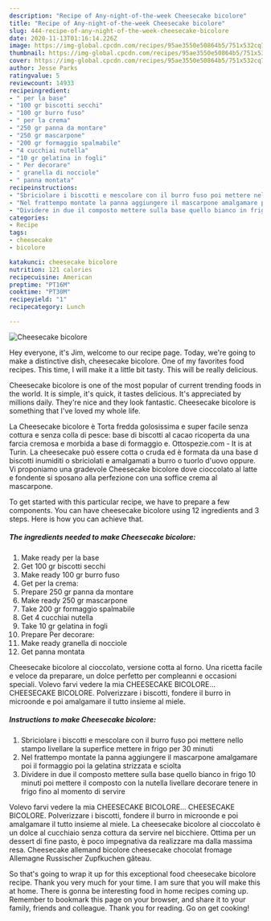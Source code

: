 ```yaml
---
description: "Recipe of Any-night-of-the-week Cheesecake bicolore"
title: "Recipe of Any-night-of-the-week Cheesecake bicolore"
slug: 444-recipe-of-any-night-of-the-week-cheesecake-bicolore
date: 2020-11-13T01:16:14.226Z
image: https://img-global.cpcdn.com/recipes/95ae3550e50864b5/751x532cq70/cheesecake-bicolore-recipe-main-photo.jpg
thumbnail: https://img-global.cpcdn.com/recipes/95ae3550e50864b5/751x532cq70/cheesecake-bicolore-recipe-main-photo.jpg
cover: https://img-global.cpcdn.com/recipes/95ae3550e50864b5/751x532cq70/cheesecake-bicolore-recipe-main-photo.jpg
author: Jesse Parks
ratingvalue: 5
reviewcount: 14933
recipeingredient:
- " per la base"
- "100 gr biscotti secchi"
- "100 gr burro fuso"
- " per la crema"
- "250 gr panna da montare"
- "250 gr mascarpone"
- "200 gr formaggio spalmabile"
- "4 cucchiai nutella"
- "10 gr gelatina in fogli"
- " Per decorare"
- " granella di nocciole"
- " panna montata"
recipeinstructions:
- "Sbriciolare i biscotti e mescolare con il burro fuso poi mettere nello stampo livellare la superfice mettere in frigo per 30 minuti"
- "Nel frattempo montate la panna aggiungere il mascarpone amalgamare poi il formaggio poi la gelatina strizzata e sciolta"
- "Dividere in due il composto mettere sulla base quello bianco in frigo 10 minuti poi mettere il composto con la nutella livellare decorare tenere in frigo fino al momento di servire"
categories:
- Recipe
tags:
- cheesecake
- bicolore

katakunci: cheesecake bicolore 
nutrition: 121 calories
recipecuisine: American
preptime: "PT16M"
cooktime: "PT30M"
recipeyield: "1"
recipecategory: Lunch

---
```



![Cheesecake bicolore](https://img-global.cpcdn.com/recipes/95ae3550e50864b5/751x532cq70/cheesecake-bicolore-recipe-main-photo.jpg)

Hey everyone, it's Jim, welcome to our recipe page. Today, we're going to make a distinctive dish, cheesecake bicolore. One of my favorites food recipes. This time, I will make it a little bit tasty. This will be really delicious.

Cheesecake bicolore is one of the most popular of current trending foods in the world. It is simple, it's quick, it tastes delicious. It's appreciated by millions daily. They're nice and they look fantastic. Cheesecake bicolore is something that I've loved my whole life.

La Cheesecake bicolore è Torta fredda golosissima e super facile senza cottura e senza colla di pesce: base di biscotti al cacao ricoperta da una farcia cremosa e morbida a base di formaggio e. Ottospezie.com - It is at Turin. La cheesecake può essere cotta o cruda ed è formata da una base d biscotti inumiditi o sbriciolati e amalgamati a burro o tuorlo d&#39;uovo oppure. Vi proponiamo una gradevole Cheesecake bicolore dove cioccolato al latte e fondente si sposano alla perfezione con una soffice crema al mascarpone.


To get started with this particular recipe, we have to prepare a few components. You can have cheesecake bicolore using 12 ingredients and 3 steps. Here is how you can achieve that.

<!--inarticleads1-->

##### The ingredients needed to make Cheesecake bicolore:

1. Make ready  per la base
1. Get 100 gr biscotti secchi
1. Make ready 100 gr burro fuso
1. Get  per la crema:
1. Prepare 250 gr panna da montare
1. Make ready 250 gr mascarpone
1. Take 200 gr formaggio spalmabile
1. Get 4 cucchiai nutella
1. Take 10 gr gelatina in fogli
1. Prepare  Per decorare:
1. Make ready  granella di nocciole
1. Get  panna montata


Cheesecake bicolore al cioccolato, versione cotta al forno. Una ricetta facile e veloce da preparare, un dolce perfetto per compleanni e occasioni speciali. Volevo farvi vedere la mia CHEESECAKE BICOLORE… CHEESECAKE BICOLORE. Polverizzare i biscotti, fondere il burro in microonde e poi amalgamare il tutto insieme al miele. 

<!--inarticleads2-->

##### Instructions to make Cheesecake bicolore:

1. Sbriciolare i biscotti e mescolare con il burro fuso poi mettere nello stampo livellare la superfice mettere in frigo per 30 minuti
1. Nel frattempo montate la panna aggiungere il mascarpone amalgamare poi il formaggio poi la gelatina strizzata e sciolta
1. Dividere in due il composto mettere sulla base quello bianco in frigo 10 minuti poi mettere il composto con la nutella livellare decorare tenere in frigo fino al momento di servire


Volevo farvi vedere la mia CHEESECAKE BICOLORE… CHEESECAKE BICOLORE. Polverizzare i biscotti, fondere il burro in microonde e poi amalgamare il tutto insieme al miele. La cheesecake bicolore al cioccolato è un dolce al cucchiaio senza cottura da servire nel bicchiere. Ottima per un dessert di fine pasto, è poco impegnativa da realizzare ma dalla massima resa. Cheesecake allemand bicolore cheesecake chocolat fromage Allemagne Russischer Zupfkuchen gâteau. 

So that's going to wrap it up for this exceptional food cheesecake bicolore recipe. Thank you very much for your time. I am sure that you will make this at home. There is gonna be interesting food in home recipes coming up. Remember to bookmark this page on your browser, and share it to your family, friends and colleague. Thank you for reading. Go on get cooking!
